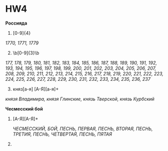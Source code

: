 # HW4

**Россияда**

1. [0-9]{4}
  
  *1770, 1771, 1779*

2. \b[0-9]{3}\b
 
  *177, 178, 179, 180, 181, 182, 183, 184, 185, 186, 187, 188, 189, 190, 191, 192, 193, 194, 195, 196, 197, 198, 199, 200, 201, 202, 203, 204, 205, 206, 207, 208, 209, 210, 211, 212, 213, 214, 215, 216, 217, 218, 219, 220, 221, 222, 223, 224, 225, 226, 227, 228, 229, 230, 231, 232, 233, 234, 235, 236, 237*

3. княз[а-я] [А-Я][а-я]+
  
  *князя Владимира, князя Глинские, князь Тверской, князь Курбский*
  
**Чесмесский бой**

1. [А-Я][А-Я]+
    
    *ЧЕСМЕССКИЙ, БОЙ, ПЕСНЬ, ПЕРВАЯ, ПЕСНЬ, ВТОРАЯ, ПЕСНЬ, ТРЕТИЯ, ПЕСНЬ, ЧЕТВЕРТАЯ, ПЕСНЬ, ПЯТАЯ*

2. 
